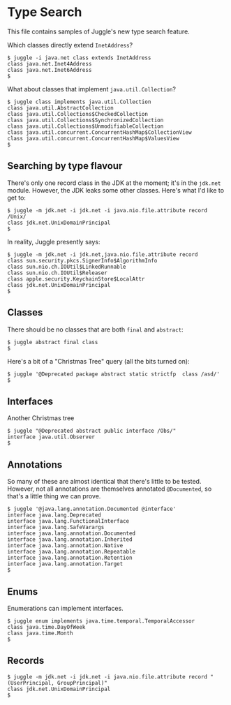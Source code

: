 # Type Search

This file contains samples of Juggle's new type search feature.

Which classes directly extend `InetAddress`?
````
$ juggle -i java.net class extends InetAddress
class java.net.Inet4Address
class java.net.Inet6Address
$
````

What about classes that implement `java.util.Collection`?
````
$ juggle class implements java.util.Collection
class java.util.AbstractCollection
class java.util.Collections$CheckedCollection
class java.util.Collections$SynchronizedCollection
class java.util.Collections$UnmodifiableCollection
class java.util.concurrent.ConcurrentHashMap$CollectionView
class java.util.concurrent.ConcurrentHashMap$ValuesView
$
````

## Searching by type flavour

There's only one record class in the JDK at the moment; it's in the `jdk.net` 
module.  However, the JDK leaks some other classes.  Here's what I'd like to
get to:
````
$ juggle -m jdk.net -i jdk.net -i java.nio.file.attribute record /Unix/
class jdk.net.UnixDomainPrincipal
$
````

In reality, Juggle presently says:
````
$ juggle -m jdk.net -i jdk.net,java.nio.file.attribute record
class sun.security.pkcs.SignerInfo$AlgorithmInfo
class sun.nio.ch.IOUtil$LinkedRunnable
class sun.nio.ch.IOUtil$Releaser
class apple.security.KeychainStore$LocalAttr
class jdk.net.UnixDomainPrincipal
$
````

## Classes

There should be no classes that are both `final` and `abstract`:
````
$ juggle abstract final class
$
````

Here's a bit of a "Christmas Tree" query (all the bits turned on):
````
$ juggle '@Deprecated package abstract static strictfp  class /asd/'
$
````

## Interfaces

Another Christmas tree
````
$ juggle "@Deprecated abstract public interface /Obs/"  
interface java.util.Observer
$
````

## Annotations

So many of these are almost identical that there's little to be tested.
However, not all annotations are themselves annotated `@Documented`, so
that's a little thing we can prove.
````
$ juggle '@java.lang.annotation.Documented @interface'       
interface java.lang.Deprecated
interface java.lang.FunctionalInterface
interface java.lang.SafeVarargs
interface java.lang.annotation.Documented
interface java.lang.annotation.Inherited
interface java.lang.annotation.Native
interface java.lang.annotation.Repeatable
interface java.lang.annotation.Retention
interface java.lang.annotation.Target
$
````

## Enums

Enumerations can implement interfaces.
````
$ juggle enum implements java.time.temporal.TemporalAccessor
class java.time.DayOfWeek
class java.time.Month
$
````

## Records

````
$ juggle -m jdk.net -i jdk.net -i java.nio.file.attribute record "(UserPrincipal, GroupPrincipal)"
class jdk.net.UnixDomainPrincipal
$
````
